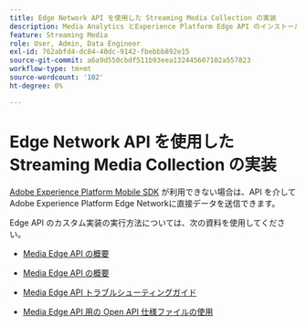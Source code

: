 ```yaml
---
title: Edge Network API を使用した Streaming Media Collection の実装
description: Media Analytics とExperience Platform Edge API のインストールに関するリソースです。
feature: Streaming Media
role: User, Admin, Data Engineer
exl-id: 762abfd4-dc84-40dc-9142-fbebbb892e15
source-git-commit: a6a9d550cbdf511b93eea132445607102a557823
workflow-type: tm+mt
source-wordcount: '102'
ht-degree: 0%

---
```


# Edge Network API を使用した Streaming Media Collection の実装

[Adobe Experience Platform Mobile SDK](/help/implementation/edge/implementation-edge.md) が利用できない場合は、API を介してAdobe Experience Platform Edge Networkに直接データを送信できます。

Edge API のカスタム実装の実行方法については、次の資料を使用してください。

* [Media Edge API の概要 ](https://developer.adobe.com/cja-apis/docs/endpoints/media-edge/)

* [Media Edge API の概要 ](https://developer.adobe.com/cja-apis/docs/endpoints/media-edge/getting-started/)

* [Media Edge API トラブルシューティングガイド ](https://developer.adobe.com/cja-apis/docs/endpoints/media-edge/troubleshooting/)

* [Media Edge API 用の Open API 仕様ファイルの使用 ](https://developer.adobe.com/data-collection-apis/docs/api/media-edge/)
